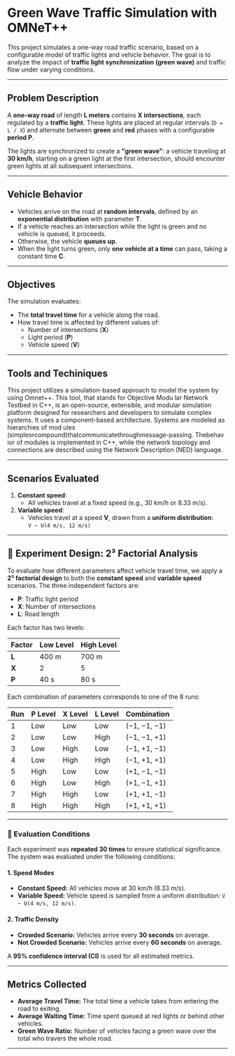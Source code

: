 # Green Wave Traffic Simulation with OMNeT++

This project simulates a one-way road traffic scenario, based on a configurable model of traffic lights and vehicle behavior. The goal is to analyze the impact of **traffic light synchronization (green wave)** and traffic flow under varying conditions.

---

##  Problem Description

A **one-way road** of length **L meters** contains **X intersections**, each regulated by a **traffic light**. These lights are placed at regular intervals (`D = L / X`) and alternate between **green** and **red** phases with a configurable **period P**.

The lights are synchronized to create a **"green wave"**: a vehicle traveling at **30 km/h**, starting on a green light at the first intersection, should encounter green lights at all subsequent intersections.

---

##  Vehicle Behavior

- Vehicles arrive on the road at **random intervals**, defined by an **exponential distribution** with parameter **T**.
- If a vehicle reaches an intersection while the light is green and no vehicle is queued, it proceeds.
- Otherwise, the vehicle **queues up**.
- When the light turns green, only **one vehicle at a time** can pass, taking a constant time **C**.

---

##  Objectives

The simulation evaluates:

- The **total travel time** for a vehicle along the road.
- How travel time is affected by different values of:
  - Number of intersections (**X**)
  - Light period (**P**)
  - Vehicle speed (**V**)

---

## Tools and Techiniques

This project utilizes a simulation-based approach
 to model the system by using Omnet++. This tool, that stands for Objective Modu
lar Network Testbed in C++, is an open-source, extensible, and modular simulation
 platform designed for researchers and developers to simulate complex systems. It
 uses a component-based architecture. Systems are modeled as hierarchies of mod
ules (simpleorcompound)thatcommunicatethroughmessage-passing. Thebehav
ior of modules is implemented in C++, while the network topology and connections
 are described using the Network Description (NED) language.

---

##  Scenarios Evaluated

1. **Constant speed**:
   - All vehicles travel at a fixed speed (e.g., 30 km/h or 8.33 m/s).
2. **Variable speed**:
   - Vehicles travel at a speed **V**, drawn from a **uniform distribution**:  
     `V ~ U(4 m/s, 12 m/s)`

---

## 🧬 Experiment Design: 2³ Factorial Analysis

To evaluate how different parameters affect vehicle travel time, we apply a **2³ factorial design** to both the **constant speed** and **variable speed** scenarios. The three independent factors are:

- **P**: Traffic light period  
- **X**: Number of intersections  
- **L**: Road length

Each factor has two levels:

| Factor | Low Level | High Level |
|--------|-----------|------------|
| **L**  | 400 m     | 700 m      |
| **X**  | 2         | 5          |
| **P**  | 40 s      | 80 s       |

Each combination of parameters corresponds to one of the 8 runs:

| Run | P Level | X Level | L Level | Combination          |
|-----|---------|---------|---------|----------------------|
| 1   | Low     | Low     | Low     | (−1, −1, −1)         |
| 2   | Low     | Low     | High    | (−1, −1, +1)         |
| 3   | Low     | High    | Low     | (−1, +1, −1)         |
| 4   | Low     | High    | High    | (−1, +1, +1)         |
| 5   | High    | Low     | Low     | (+1, −1, −1)         |
| 6   | High    | Low     | High    | (+1, −1, +1)         |
| 7   | High    | High    | Low     | (+1, +1, −1)         |
| 8   | High    | High    | High    | (+1, +1, +1)         |

---

### 🧾 Evaluation Conditions

Each experiment was **repeated 30 times** to ensure statistical significance. The system was evaluated under the following conditions:

#### 1. Speed Modes
- **Constant Speed:** All vehicles move at 30 km/h (8.33 m/s).
- **Variable Speed:** Vehicle speed is sampled from a uniform distribution: `V ~ U(4 m/s, 12 m/s)`.

#### 2. Traffic Density
- **Crowded Scenario:** Vehicles arrive every **30 seconds** on average.
- **Not Crowded Scenario:** Vehicles arrive every **60 seconds** on average.

A **95% confidence interval (CI)** is used for all estimated metrics.

---

##  Metrics Collected

- **Average Travel Time:** The total time a vehicle takes from entering the road to exiting.
- **Average Waiting Time:** Time spent queued at red lights or behind other vehicles.
- **Green Wave Ratio:** Number of vehicles facing a green wave over the total who travers the whole road.

---

